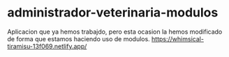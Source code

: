# administrador-veterinaria-modulos
Aplicacion que ya hemos trabajdo, pero esta ocasion la hemos modificado de forma que estamos haciendo uso de modulos.
https://whimsical-tiramisu-13f069.netlify.app/

